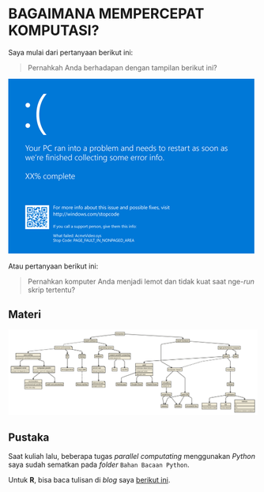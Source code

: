 # BAGAIMANA MEMPERCEPAT KOMPUTASI?


Saya mulai dari pertanyaan berikut ini:

> Pernahkah Anda berhadapan dengan tampilan berikut ini?

![](blue.png)

Atau pertanyaan berikut ini:

> Pernahkan komputer Anda menjadi lemot dan tidak kuat saat nge-*run*
> skrip tertentu?

## Materi

![](nomnoml.png)

## Pustaka

Saat kuliah lalu, beberapa tugas *parallel computating* menggunakan
*Python* saya sudah sematkan pada *folder* `Bahan Bacaan Python`.

Untuk **R**, bisa baca tulisan di *blog* saya [berikut
ini](https://ikanx101.com/blog/serial-parallel/).
